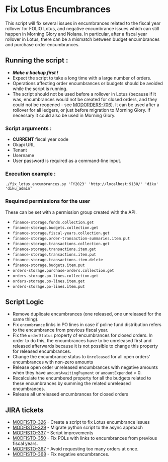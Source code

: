 # Fix Lotus Encumbrances

This script will fix several issues in encumbrances related to the fiscal year rollover for FOLIO Lotus, and negative encumbrance issues which can still happen in Morning Glory and Nolana.
In particular, after a fiscal year rollover in Lotus, there can be a mismatch between budget encumbrances and purchase order encumbrances.

## Running the script :

- ***Make a backup first !***
- Expect the script to take a long time with a large number of orders.
- Operations affecting order encumbrances or budgets should be avoided while the script is running.
- The script should not be used before a rollover in Lotus (because if it was, encumbrances would not be created for closed orders, and they could not be reopened - see [MODORDERS-706](https://issues.folio.org/browse/MODORDERS-706)). It can be used after a rollover for all ledgers, or just before migration to Morning Glory. If necessary it could also be used in Morning Glory.

### Script arguments :

- **CURRENT** fiscal year code
- Okapi URL
- Tenant
- Username
- User password is required as a command-line input.

### Execution example :
`./fix_lotus_encumbrances.py 'FY2023' 'http://localhost:9130/' 'diku' 'diku_admin'`

### Required permissions for the user
These can be set with a permission group created with the API.

- `finance-storage.funds.collection.get`
- `finance-storage.budgets.collection.get`
- `finance-storage.fiscal-years.collection.get`
- `finance-storage.order-transaction-summaries.item.put`
- `finance-storage.transactions.collection.get`
- `finance-storage.transactions.item.get`
- `finance-storage.transactions.item.put`
- `finance-storage.transactions.item.delete`
- `finance-storage.budgets.item.put`
- `orders-storage.purchase-orders.collection.get`
- `orders-storage.po-lines.collection.get`
- `orders-storage.po-lines.item.get`
- `orders-storage.po-lines.item.put`

## Script Logic

- Remove duplicate encumbrances (one released, one unreleased for the same thing).
- Fix `encumbrance` links in PO lines in case if poline fund distribution refers to the encumbrance from previous fiscal year.
- Fix the `orderStatus` property of encumbrances for closed orders. In order to do this, the encumbrances have to be unreleased first and released afterwards because it is not possible to change this property for released encumbrances.
- Change the encumbrance status to `Unreleased` for all open orders' encumbrances with non-zero amounts
- Release open order unreleased encumbrances with negative amounts when they have `amountAwaitingPayment` or `amountExpended` > 0.
- Recalculate the encumbered property for all the budgets related to these encumbrances by summing the related unreleased encumbrances.
- Release all unreleased encumbrances for closed orders

## JIRA tickets
- [MODFISTO-326](https://issues.folio.org/browse/MODFISTO-326) - Create a script to fix Lotus encumbrance issues
- [MODFISTO-329](https://issues.folio.org/browse/MODFISTO-329) - Migrate python script to the async approach
- [MODFISTO-337](https://issues.folio.org/browse/MODFISTO-337) - Script improvements
- [MODFISTO-350](https://issues.folio.org/browse/MODFISTO-350) - Fix POLs with links to encumbrances from previous fiscal years.
- [MODFISTO-367](https://issues.folio.org/browse/MODFISTO-367) - Avoid requesting too many orders at once.
- [MODFISTO-368](https://issues.folio.org/browse/MODFISTO-368) - Fix negative encumbrances.
